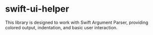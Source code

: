 # swift-ui-helper
This library is designed to work with Swift Argument Parser, providing colored output, indentation, and basic user interaction.
